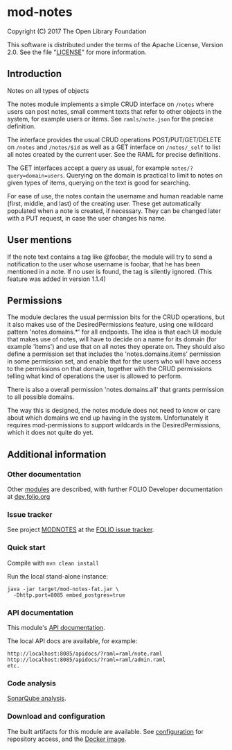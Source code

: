 # mod-notes

Copyright (C) 2017 The Open Library Foundation

This software is distributed under the terms of the Apache License,
Version 2.0. See the file "[LICENSE](LICENSE)" for more information.

## Introduction

Notes on all types of objects

The notes module implements a simple CRUD interface on `/notes` where users
can post notes, small comment texts that refer to other objects in the system,
for example users or items. See `ramls/note.json` for the precise definition.

The interface provides the usual CRUD operations POST/PUT/GET/DELETE on `/notes`
and `/notes/$id` as well as a GET interface on `/notes/_self` to list all notes
created by the current user. See the RAML for precise definitions.

The GET interfaces accept a query as usual, for example `notes/?query=domain=users`.
Querying on the domain is practical to limit to notes on given types of items,
querying on the text is good for searching.

For ease of use, the notes contain the username and human readable name (first,
middle, and last) of the creating user. These get automatically populated when
a note is created, if necessary. They can be changed later with a PUT request,
in case the user changes his name.

## User mentions
If the note text contains a tag like @foobar, the module will try to send a
notification to the user whose username is foobar, that he has been mentioned
in a note. If no user is found, the tag is silently ignored. (This feature was
added in version 1.1.4)

## Permissions
The module declares the usual permission bits for the CRUD operations, but it
also makes use of the DesiredPermissions feature, using one wildcard pattern
'notes.domains.*' for all endpoints. The idea is that each UI module that makes
use of notes, will have to decide on a name for its domain (for example 'items')
and use that on all notes they operate on. They should also define a permission
set that includes the 'notes.domains.items' permission in some permission set,
and enable that for the users who will have access to the permissions on that
domain, together with the CRUD permissions telling what kind of operations the
user is allowed to perform.

There is also a overall permission 'notes.domains.all' that grants permission to
all possible domains.

The way this is designed, the notes module does not need to know or care about
which domains we end up having in the system. Unfortunately it requires
mod-permissions to support wildcards in the DesiredPermissions, which it does not
quite do yet.

## Additional information

### Other documentation

Other [modules](http://dev.folio.org/source-code/#server-side) are described,
with further FOLIO Developer documentation at [dev.folio.org](http://dev.folio.org/)

### Issue tracker

See project [MODNOTES](https://issues.folio.org/browse/MODNOTES)
at the [FOLIO issue tracker](http://dev.folio.org/community/guide-issues).

### Quick start

Compile with `mvn clean install`

Run the local stand-alone instance:

```
java -jar target/mod-notes-fat.jar \
  -Dhttp.port=8085 embed_postgres=true
```

### API documentation

This module's [API documentation](http://dev.folio.org/doc/api/#mod-notes).

The local API docs are available, for example:
```
http://localhost:8085/apidocs/?raml=raml/note.raml
http://localhost:8085/apidocs/?raml=raml/admin.raml
etc.
```

### Code analysis

[SonarQube analysis](https://sonarcloud.io/dashboard?id=org.folio.rest%3Amod-notes).

### Download and configuration

The built artifacts for this module are available.
See [configuration](http://dev.folio.org/doc/artifacts) for repository access,
and the [Docker image](https://hub.docker.com/r/folioorg/mod-notes/).


